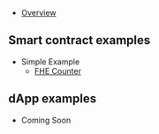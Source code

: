 - [Overview](example-overview.md)

## Smart contract examples

- Simple Example
  - [FHE Counter](fhe-counter.md)

## dApp examples

- Coming Soon
